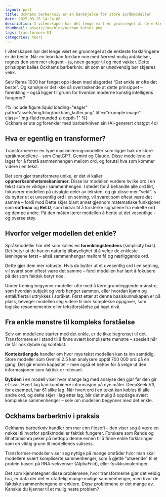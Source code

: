 ```yaml
---
layout: post
title: Ockhams barberkniv er en bærebjelke for store språkmodeller
date: 2025-03-26 14:24:00
description: I vitenskapen har det lenge vært en grunnregel at de enkleste forklaringene er de beste. 
thumbnail: assets/img/blog/ockham_kutter.png
tags: transformere KI
categories: teori
---
```


<div class="row">
  <div class="col-sm mt-3 mt-md-0">
  I vitenskapen har det lenge vært en grunnregel at de enkleste forklaringene er de beste. Når en teori kan forklare noe med færrest mulig antakelser, regnes den som mer elegant – ja, noen ganger til og med vakker. Dette prinsippet kalles Ockhams barberkniv: alt som er unødvendig bør skjæres vekk.

  Selv Rema 1000 har fanget opp ideen med slagordet “Det enkle er ofte det beste”. Og kanskje er det ikke så overraskende at dette prinsippet – forenkling – også ligger til grunn for hvordan moderne kunstig intelligens fungerer?
  </div>

  <div class="col-sm mt-3 mt-md-0">
      {% include figure.liquid loading="eager" path="assets/img/blog/ockham_kutter.png" title="example image" class="img-fluid rounded z-depth-1" %}
    <div class="caption">
      Ockham er ute og forenkler med barberkniven sin (AI-generert chatgpt 4o)
    </div>
  </div>
</div>

## Hva er egentlig en transformer?

Transformere er en type maskinlæringsmodeller som ligger bak de store språkmodellene – som ChatGPT, Gemini og Claude. Disse modellene er laget for å forstå sammenhengen mellom ord, og forutsi hva som kommer videre i en tekst.

Det som gjør transformere unike, er det vi kaller **oppmerksomhetsmekanismer**. Disse lar modellen vurdere hvilke ord i en tekst som er viktige i sammenhengen. I stedet for å behandle alle ord likt, fokuserer modellen på utvalgte deler av teksten, og gir disse mer “vekt”.
s du bytter ut et uvesentlig ord i en setning, vil svaret som oftest være det samme – fordi mod
Dette skjer blant annet gjennom matematiske funksjoner som **softmax** og **ReLU**, som bidrar til å forsterke signalene fra enkelte ord og dempe andre. På den måten lærer modellen å hente ut det vesentlige – og overse støy.

## Hvorfor velger modellen det enkle?

Språkmodeller har det som kalles en **forenklingstendens** (simplicity bias). Det betyr at de har en naturlig tilbøyelighet til å velge de enkleste løsningene først – altså sammenhenger mellom få og nærliggende ord.

Dette gjør dem mer robuste. Hvis du bytter ut et uvesentlig ord i en setning, vil svaret som oftest være det samme – fordi modellen har lært å fokusere på det som faktisk betyr noe.

Under trening begynner modeller ofte med å lære grunnleggende mønstre, som hvordan subjekt og verb henger sammen, eller hvordan kjønn og entall/flertall uttrykkes i språket. Først etter at denne basiskunnskapen er på plass, beveger modellen seg videre til mer komplekse oppgaver, som logiske resonnementer eller tekstforståelse på høyt nivå.

## Fra enkle mønstre til kompleks forståelse

Selv om modellene starter med det enkle, er de ikke begrenset til det. Transformere er i stand til å finne svært kompliserte mønstre – spesielt når de får nok dybde og kontekst.

**Kontekstlengde** handler om hvor mye tekst modellen kan ta inn samtidig. Store modeller som Gemini 2.5 kan analysere opptil 700 000 ord på én gang. Det gir enorm kapasitet – men også et behov for å velge ut den informasjonen som faktisk er relevant.

**Dybden** i en modell viser hvor mange lag med analyse den gjør før den gir et svar. Hvert lag kan kombinere informasjon på nye måter. DeepSeek V3, for eksempel, har 61 slike lag. Når hvert ord i en tekst kan kobles til alle andre ord, og dette skjer i lag etter lag, blir det mulig å oppdage svært komplekse sammenhenger – selv om modellen begynner med det enkle.

## Ockhams barberkniv i praksis

Ockhams barberkniv handler om mer enn filosofi – den viser seg å være en nøkkel til hvorfor språkmodeller faktisk fungerer. Forskere som Rende og Bhattamishra peker på nettopp denne evnen til å finne enkle forklaringer som en viktig grunn til modellenes suksess.

Transformer-modeller viser seg nyttige på mange områder hvor man skal modellere svært kompliserte sammenhenger, som å gjette “utseende” til et protein basert på RNA-sekvenser (AlphaFold), eller fysikksimuleringer.

Det som kjennetegner disse problemene, hvor transformerne gjør det veldig bra, er data der det er ufattelig mange mulige sammenhenger, men hvor de faktiske sammenhengene er enklere. Disse problemene er det mange av. Kanskje du kjenner til et mulig neste problem?
